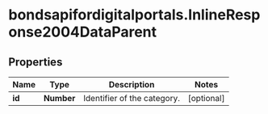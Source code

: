# bondsapifordigitalportals.InlineResponse2004DataParent

## Properties

Name | Type | Description | Notes
------------ | ------------- | ------------- | -------------
**id** | **Number** | Identifier of the category. | [optional] 


